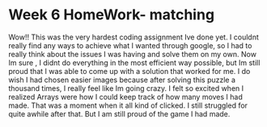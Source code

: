 # Week 6 HomeWork- matching

Wow!! This was the very hardest coding assignment Ive done yet. I couldnt really find any ways to achieve what I wanted through google, so I had to really think about the issues I was having and solve them on my own. Now Im sure , I didnt do everything in the most efficient way possible, but Im still proud that I was able to come up with a solution that worked for me. I do wish I had chosen easier images because after solving this puzzle a thousand times, I really feel like Im going crazy. I felt so excited when I realized Arrays were how I could keep track of how many moves I had made. That was a moment when it all kind of clicked. I still struggled for quite  awhile after that. But I am still proud of the game I had made.
